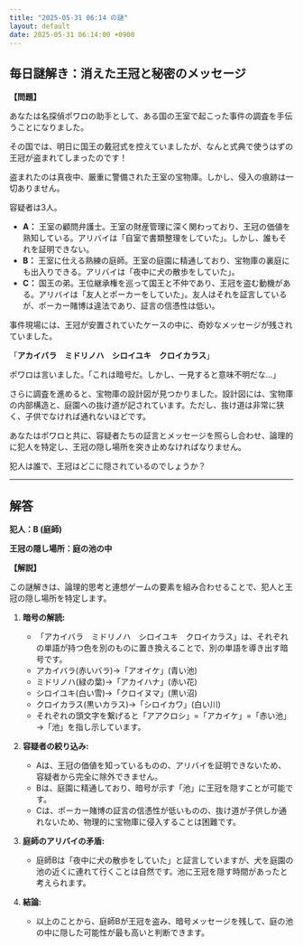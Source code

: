 ```yaml
---
title: "2025-05-31 06:14 の謎"
layout: default
date: 2025-05-31 06:14:00 +0900
---
```

## 毎日謎解き：消えた王冠と秘密のメッセージ

**【問題】**

あなたは名探偵ポワロの助手として、ある国の王室で起こった事件の調査を手伝うことになりました。

その国では、明日に国王の戴冠式を控えていましたが、なんと式典で使うはずの王冠が盗まれてしまったのです！

盗まれたのは真夜中、厳重に警備された王室の宝物庫。しかし、侵入の痕跡は一切ありません。

容疑者は3人。

*   **A：** 王室の顧問弁護士。王室の財産管理に深く関わっており、王冠の価値を熟知している。アリバイは「自室で書類整理をしていた」。しかし、誰もそれを証明できない。
*   **B：** 王室に仕える熟練の庭師。王室の庭園に精通しており、宝物庫の裏庭にも出入りできる。アリバイは「夜中に犬の散歩をしていた」。
*   **C：** 国王の弟。王位継承権を巡って国王と不仲であり、王冠を盗む動機がある。アリバイは「友人とポーカーをしていた」。友人はそれを証言しているが、ポーカー賭博は違法であり、証言の信憑性は低い。

事件現場には、王冠が安置されていたケースの中に、奇妙なメッセージが残されていました。

「**アカイバラ　ミドリノハ　シロイユキ　クロイカラス**」

ポワロは言いました。「これは暗号だ。しかし、一見すると意味不明だな…」

さらに調査を進めると、宝物庫の設計図が見つかりました。設計図には、宝物庫の内部構造と、庭園への抜け道が記されています。ただし、抜け道は非常に狭く、子供でなければ通れないほどです。

あなたはポワロと共に、容疑者たちの証言とメッセージを照らし合わせ、論理的に犯人を特定し、王冠の隠し場所を突き止めなければなりません。

犯人は誰で、王冠はどこに隠されているのでしょうか？

---

## 解答

**犯人：B (庭師)**

**王冠の隠し場所：庭の池の中**

**【解説】**

この謎解きは、論理的思考と連想ゲームの要素を組み合わせることで、犯人と王冠の隠し場所を特定します。

1.  **暗号の解読:**
    *   「アカイバラ　ミドリノハ　シロイユキ　クロイカラス」は、それぞれの単語が持つ色を別のものに置き換えることで、別の単語を導き出す暗号です。
    *   アカイバラ(赤いバラ)→「アオイケ」(青い池)
    *   ミドリノハ(緑の葉)→「アカイハナ」(赤い花)
    *   シロイユキ(白い雪)→「クロイヌマ」(黒い沼)
    *   クロイカラス(黒いカラス)→「シロイカワ」(白い川)
    *   それぞれの頭文字を繋げると「アアクロシ」=「アカイケ」=「赤い池」→「池」を指し示しています。

2.  **容疑者の絞り込み:**
    *   Aは、王冠の価値を知っているものの、アリバイを証明できないため、容疑者から完全に除外できません。
    *   Bは、庭園に精通しており、暗号が示す「池」に王冠を隠すことが可能です。
    *   Cは、ポーカー賭博の証言の信憑性が低いものの、抜け道が子供しか通れないため、物理的に宝物庫に侵入することは困難です。

3.  **庭師のアリバイの矛盾:**
    *   庭師Bは「夜中に犬の散歩をしていた」と証言していますが、犬を庭園の池の近くに連れて行くことは自然です。池に王冠を隠す時間があったと考えられます。

4.  **結論:**
    *   以上のことから、庭師Bが王冠を盗み、暗号メッセージを残して、庭の池の中に隠した可能性が最も高いと判断できます。

